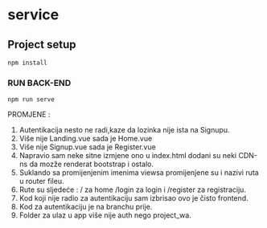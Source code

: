# service

## Project setup
```
npm install
```
### RUN BACK-END
```
npm run serve
```

PROMJENE :

1. Autentikacija nesto ne radi,kaze da lozinka nije ista na Signupu.
2. Više nije Landing.vue sada je Home.vue
3. Više nije Signup.vue sada je Register.vue
4. Napravio sam neke sitne izmjene ono u index.html dodani su neki CDN-ns da mozže renderat bootstrap i ostalo.
5. Suklando sa promijenjenim imenima viewsa promijenjene su i nazivi ruta u router fileu.
6. Rute su sljedeće : / za home  /login za login i  /register za registraciju.
7. Kod koji nije radio za autentikaciju sam izbrisao ovo je čisto frontend.
8. Kod za autentikaciju je na branchu prije.
9. Folder za ulaz u app više nije auth nego project_wa.
